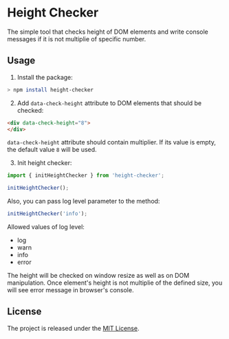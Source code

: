 # Height Checker

The simple tool that checks height of DOM elements and write console messages if it is not multiplie of specific number.

## Usage

1. Install the package:

```bash
> npm install height-checker
```

2. Add `data-check-height` attribute to DOM elements that should be checked:

```html
<div data-check-height="8">
</div>
```

`data-check-height` attribute should contain multiplier. If its value is empty, the default value `8` will be used.

3. Init height checker:

```javascript
import { initHeightChecker } from 'height-checker';

initHeightChecker();
```

Also, you can pass log level parameter to the method:

```javascript
initHeightChecker('info');
```

Allowed values of log level:
- log
- warn
- info
- error

The height will be checked on window resize as well as on DOM manipulation. Once element's height is not multiplie of the defined size, you will see error message in browser's console.

## License

The project is released under the [MIT License](https://raw.githubusercontent.com/sergeyzwezdin/height-checker/master/LICENSE).
